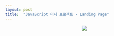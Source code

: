 ```yaml
---
layout: post
title:  "JavaScript 미니 프로젝트 - Landing Page"
---
```


<p align="center">
<img src="![learn](https://user-images.githubusercontent.com/97649924/175879828-935806d1-760f-40d1-8c57-c13fc0d1066e.gif)
">
</p>
